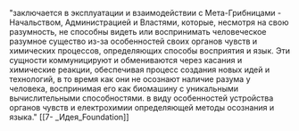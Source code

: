 "заключается в эксплуатации и взаимодействии с Мета-Грибницами - Начальством, Администрацией и Властями, которые, несмотря на свою разумность, не способны видеть или воспринимать человеческое разумное существо из-за особенностей своих органов чувств и химических процессов, определяющих способы восприятия и язык. Эти сущности коммуницируют и обмениваются через касания и химические реакции, обеспечивая процесс создания новых идей и технологий, в то время как они не осознают наличие разума у человека, воспринимая его как биомашину с уникальными вычислительными способностями. в виду особенностей устройства органов чувств и електрохимии определяющей методы осознания и языка."
[[7- _Идея_Foundation]]

